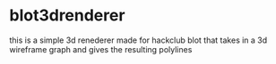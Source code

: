 # blot3drenderer
this is a simple 3d renederer made for hackclub blot that takes in a 3d wireframe graph and gives the resulting polylines
